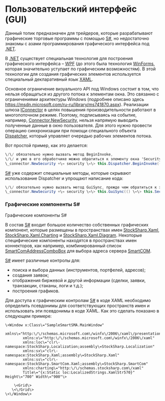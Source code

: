 # Пользовательский интерфейс (GUI)

Данный топик предназначен для трейдеров, которые разрабатывают графические торговые программы с помощью [S\#](StockSharpAbout.md), но недостаточно знакомы с азами программирования графического интерфейса под [.NET](https://ru.wikipedia.org/wiki/.NET_Framework).

В [.NET](https://ru.wikipedia.org/wiki/.NET_Framework) существует специальная технология для построения графического интерфейса – [WPF](https://ru.wikipedia.org/wiki/Windows_Presentation_Foundation) (до этого была технология [WinForms](https://ru.wikipedia.org/wiki/WinForms), которая значительно уступает по графическим возможностям). В этой технологии для создания графических элементов используется специальный декларативный язык [XAML](https://msdn.microsoft.com/ru-ru/library/hh700354.aspx).

Основное ограничение визуального API под Windows состоит в том, что нельзя обращаться из другого потока к элементам окна. Это связанно с ограничениями архитектуры Windows (подробнее описано здесь [https:\/\/msdn.microsoft.com\/ru\-ru\/library\/ms741870.aspx](https://msdn.microsoft.com/ru-ru/library/ms741870.aspx)). Реализации шлюза [IConnector](../api/StockSharp.BusinessEntities.IConnector.html) в целях повышения производительности работают в многопоточном режиме. Поэтому, подписываясь на событие, например, [Connector.NewSecurity](../api/StockSharp.Algo.Connector.NewSecurity.html), нельзя напрямую выводить полученные данные в окно пользователя. Для этого нужно провести операцию синхронизации при помощи специального объекта [Dispatcher](https://msdn.microsoft.com/ru-ru/library/system.windows.threading.dispatcher(v=vs.110).aspx), который управляет очередью рабочих элементов потока. 

Вот простой пример, как это делается:

```cs
\/\/ обязательно нужно вызвать метод BeginInvoke,
\/\/ и уже в его обработчике можно обратиться к элементу окна 'Security' (это выпадающий список)
\_connector.NewSecurity +\= security \=\> this.Dispatcher.BeginInvoke((Action)(() \=\> this.Security.ItemsSource \= \_connector.Securities));
```

[S\#](StockSharpAbout.md) уже содержит специальные методы, которые скрывают использование Dispatcher и упрощают написание кода: 

```cs
\/\/ обязательно нужно вызвать метод GuiSync, прежде чем обратиться к элементу окна 'Security' (это выпадающий список)
\_connector.NewSecurity +\= security \=\> this.GuiSync(() \=\> this.Security.ItemsSource \= \_connector.Securities);
```

### Графические компоненты S\#

Графические компоненты S\#

В состав [S\#](StockSharpAbout.md) входит большое количество собственных графических компонент, которые размещены в пространствах имен [StockSharp.Xaml](../api/StockSharp.Xaml.html), [StockSharp.Xaml.Charting](../api/StockSharp.Xaml.Charting.html) и [StockSharp.Xaml.Diagram](../api/StockSharp.Xaml.Diagram.html). Некоторые специфические компоненты находятся в пространствах имен коннекторов, как например, комбинированный список [SmartComAddressComboBox](../api/StockSharp.SmartCom.Xaml.SmartComAddressComboBox.html) для выбора адреса сервера [SmartCOM](Smart.md). 

[S\#](StockSharpAbout.md) имеет различные контролы для: 

- поиска и выбора данных (инструментов, портфелей, адресов); 
- создания заявок; 
- отображения биржевой и другой информации (сделки, заявки, транзакции, стаканы, логи и т.д.);
- построения графиков.

Для доступа к графическим контролам [S\#](StockSharpAbout.md) в коде XAML необходимо определить псевдонимы для соответствующих пространств имен и использовать эти псевдонимы в коде XAML. Как это сделать показано в следующем примере: 

```xaml
\<Window x:Class\="SampleSmartSMA.MainWindow"
        xmlns\="http:\/\/schemas.microsoft.com\/winfx\/2006\/xaml\/presentation"
        xmlns:x\="http:\/\/schemas.microsoft.com\/winfx\/2006\/xaml"
        xmlns:loc\="clr\-namespace:StockSharp.Localization;assembly\=StockSharp.Localization"
        xmlns:sx\="clr\-namespace:StockSharp.Xaml;assembly\=StockSharp.Xaml"
        xmlns:ss\="clr\-namespace:StockSharp.SmartCom.Xaml;assembly\=StockSharp.SmartCom"
        xmlns:charting\="http:\/\/schemas.stocksharp.com\/xaml"
        Title\="{x:Static loc:LocalizedStrings.XamlStr570}" Height\="700" Width\="900"\>
    
    \<Grid\>
   \<\/Grid\>
\<\/Window\>
	
```
